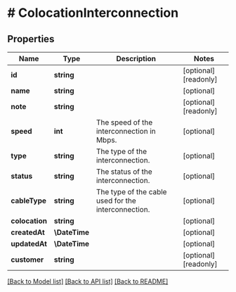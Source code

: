 # # ColocationInterconnection

## Properties

Name | Type | Description | Notes
------------ | ------------- | ------------- | -------------
**id** | **string** |  | [optional] [readonly]
**name** | **string** |  | [optional]
**note** | **string** |  | [optional] [readonly]
**speed** | **int** | The speed of the interconnection in Mbps. | [optional]
**type** | **string** | The type of the interconnection. | [optional]
**status** | **string** | The status of the interconnection. | [optional]
**cableType** | **string** | The type of the cable used for the interconnection. | [optional]
**colocation** | **string** |  | [optional]
**createdAt** | **\DateTime** |  | [optional]
**updatedAt** | **\DateTime** |  | [optional]
**customer** | **string** |  | [optional] [readonly]

[[Back to Model list]](../../README.md#models) [[Back to API list]](../../README.md#endpoints) [[Back to README]](../../README.md)
